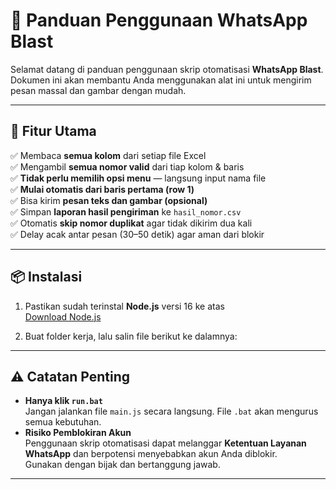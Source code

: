# 📱 Panduan Penggunaan WhatsApp Blast

Selamat datang di panduan penggunaan skrip otomatisasi **WhatsApp Blast**.  
Dokumen ini akan membantu Anda menggunakan alat ini untuk mengirim pesan massal dan gambar dengan mudah.

---

## 🚀 Fitur Utama

✅ Membaca **semua kolom** dari setiap file Excel  
✅ Mengambil **semua nomor valid** dari tiap kolom & baris  
✅ **Tidak perlu memilih opsi menu** — langsung input nama file  
✅ **Mulai otomatis dari baris pertama (row 1)**  
✅ Bisa kirim **pesan teks dan gambar (opsional)**  
✅ Simpan **laporan hasil pengiriman** ke `hasil_nomor.csv`  
✅ Otomatis **skip nomor duplikat** agar tidak dikirim dua kali  
✅ Delay acak antar pesan (30–50 detik) agar aman dari blokir  

---

## 📦 Instalasi

1. Pastikan sudah terinstal **Node.js** versi 16 ke atas  
   [Download Node.js](https://nodejs.org/)

2. Buat folder kerja, lalu salin file berikut ke dalamnya:
---

## ⚠️ Catatan Penting

- **Hanya klik `run.bat`**  
  Jangan jalankan file `main.js` secara langsung. File `.bat` akan mengurus semua kebutuhan.  
- **Risiko Pemblokiran Akun**  
  Penggunaan skrip otomatisasi dapat melanggar **Ketentuan Layanan WhatsApp** dan berpotensi menyebabkan akun Anda diblokir.  
  Gunakan dengan bijak dan bertanggung jawab.  

---
